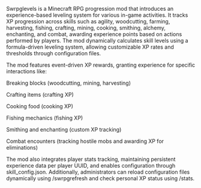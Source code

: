 Swrpglevels is a Minecraft RPG progression mod that introduces an experience-based leveling system for various in-game activities. It tracks XP progression across skills such as agility, woodcutting, farming, harvesting, fishing, crafting, mining, cooking, smithing, alchemy, enchanting, and combat, awarding experience points based on actions performed by players. The mod dynamically calculates skill levels using a formula-driven leveling system, allowing customizable XP rates and thresholds through configuration files.

The mod features event-driven XP rewards, granting experience for specific interactions like:

Breaking blocks (woodcutting, mining, harvesting)

Crafting items (crafting XP)

Cooking food (cooking XP)

Fishing mechanics (fishing XP)

Smithing and enchanting (custom XP tracking)

Combat encounters (tracking hostile mobs and awarding XP for eliminations)

The mod also integrates player stats tracking, maintaining persistent experience data per player UUID, and enables configuration through skill_config.json. Additionally, administrators can reload configuration files dynamically using /swrpgrefresh and check personal XP status using /stats.
